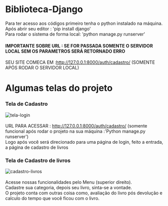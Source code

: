 # Biblioteca-Django
Para ter acesso aos códigos primeiro tenha o python instalado na máquina.<br>
Após abrir seu editor : 'pip install django'<br>
Para rodar o sistema de forma local: 'python manage.py runserver'<br>
#### IMPORTANTE SOBRE URL : SE FOR PASSADA SOMENTE O SERVIDOR LOCAL SEM OS PARAMETROS SERÁ RETORNADO ERRO
SEU SITE COMECA EM :http://127.0.0.1:8000/auth/cadastro/ (SOMENTE APÓS RODAR O SERVIDOR LOCAL)
# Algumas telas do projeto
### Tela de Cadastro
![tela-login](https://user-images.githubusercontent.com/74375534/162582356-dab97b86-4051-4d05-99d2-636f6a37a4c1.png)<br><br>
URL PARA ACESSAR : http://127.0.0.1:8000/auth/cadastro/ (somente funcional após rodar o projeto na sua máquina :'Python manage.py runserver')<br>
Logo após você será direcionado para uma página de login, feito a entrada, a página de cadastro de livros<br>
### Tela de Cadastro de livros
![cadastro-livros](https://user-images.githubusercontent.com/74375534/162582626-6cf09214-5be0-4844-bf09-aff727b9f394.png)<br><br>
Acesse nossas funcionalidades pelo Menu (superior direito).<br> 
Cadastre sua categoria, depois seu livro, sinta-se a vontade.<br> 
O projeto conta com outras coisa como, avaliação do livro pós devolução e calculo do tempo que você ficou com o livro. 
